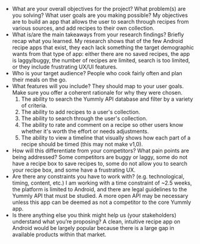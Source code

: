  - What are your overall objectives for the project? What problem(s) are you solving? What user goals are you making possible?
     My objectives are to build an app that allows the user to search through recipes from various sources, and add recipes to their own collection.
 - What is/are the main takeaways from your research findings? Briefly recap what you learned.
     My research shows that of the few Android recipe apps that exist, they each lack something the target demographic wants from that type of app: either there are no saved recipes, the app is laggy/buggy, the number of recipes are limited, search is too limited, or they include frustrating UX/UI features.
 - Who is your target audience?
     People who cook fairly often and plan their meals on the go.
 - What features will you include? They should map to your user goals. Make sure you offer a coherent rationale for why they were chosen.
     1. The ability to search the Yummly API database and filter by a variety of criteria.
     2. The ability to add recipes to a user's collection.
     3. The ability to search through the user's collection.
     4. The ability to rate and comment on a recipe so other users know whether it's worth the effort or needs adjustments.
     5. The ability to view a timeline that visually shows how each part of a recipe should be timed (this may not make v1,0).
 - How will this differentiate from your competitors? What pain points are being addressed?
     Some competitors are buggy or laggy, some do not have a recipe box to save recipes to, some do not allow you to search your recipe box, and some have a frustrating UX.
 - Are there any constraints you have to work with? (e.g. technological, timing, content, etc.)
     I am working with a time constraint of ~2.5 weeks, the platform is limited to Android, and there are legal guidelines to the Yummly API that must be studied. A more open API may be necessary unless this app can be deemed as not a competitor to the core Yummly app.
 - Is there anything else you think might help us (your stakeholders) understand what you’re proposing?
     A clean, intuitive recipe app on Android would be largely popular because there is a large gap in available products within that market.
